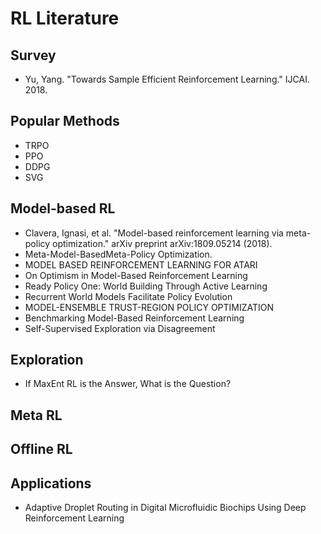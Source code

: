# RL Literature

## Survey
* Yu, Yang. "Towards Sample Efficient Reinforcement Learning." IJCAI. 2018.

## Popular Methods
* TRPO
* PPO
* DDPG
* SVG

## Model-based RL
* Clavera, Ignasi, et al. "Model-based reinforcement learning via meta-policy optimization." arXiv preprint arXiv:1809.05214 (2018).
* Meta-Model-BasedMeta-Policy Optimization. 
* MODEL BASED REINFORCEMENT LEARNING FOR ATARI
* On Optimism in Model-Based Reinforcement Learning
* Ready Policy One: World Building Through Active Learning
* Recurrent World Models Facilitate Policy Evolution
* MODEL-ENSEMBLE TRUST-REGION POLICY OPTIMIZATION
* Benchmarking Model-Based Reinforcement Learning
* Self-Supervised Exploration via Disagreement

## Exploration
* If MaxEnt RL is the Answer, What is the Question?

## Meta RL

## Offline RL

## Applications
* Adaptive Droplet Routing in Digital Microfluidic Biochips Using
Deep Reinforcement Learning
